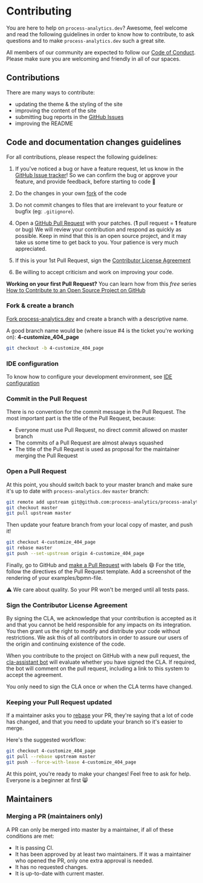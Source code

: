 # Contributing

You are here to help on `process-analytics.dev`? Awesome, feel welcome and read the following guidelines in order to know how to contribute, to ask questions and to make `process-analytics.dev` such a great site.

All members of our community are expected to follow our [Code of Conduct](https://github.com/process-analytics/.github/blob/main/CODE_OF_CONDUCT.md). Please make sure you are welcoming and friendly in all of our spaces.

## Contributions 

There are many ways to contribute:

- updating the theme & the styling of the site
- improving the content of the site
- submitting bug reports in the [GitHub Issues](https://github.com/process-analytics/process-analytics.dev/issues/new)
- improving the README

## Code and documentation changes guidelines

For all contributions, please respect the following guidelines:

1. If you've noticed a bug or have a feature request, let us know in the [GitHub Issue tracker](https://github.com/process-analytics/process-analytics.dev/issues/new )! So we can confirm the bug or approve your feature, and provide feedback, before starting to code :slightly_smiling_face:

2. Do the changes in your own [fork](CONTRIBUTING.md#fork--create-a-branch) of the code

3. Do not commit changes to files that are irrelevant to your feature or bugfix (eg: `.gitignore`).

4. Open a [GitHub Pull Request](CONTRIBUTING.md#open-a-pull-request) with your patches. (**1** pull request = **1** feature or bug)
   We will review your contribution and respond as quickly as possible. Keep in mind that this is an open source project, and it may take us some time to get back to you. Your patience is very much appreciated.

5. If this is your 1st Pull Request, sign the [Contributor License Agreement](CONTRIBUTING.md#sign-the-contributor-license-agreement)

6. Be willing to accept criticism and work on improving your code. 

**Working on your first Pull Request?** You can learn how from this *free* series [How to Contribute to an Open Source Project on  GitHub](https://app.egghead.io/playlists/how-to-contribute-to-an-open-source-project-on-github)    

### Fork & create a branch

[Fork process-analytics.dev](https://help.github.com/articles/fork-a-repo) and create a branch with a descriptive name. 

A good branch name would be (where issue #4 is the ticket you're working on): **4-customize_404_page**

```sh
git checkout -b 4-customize_404_page
```

### IDE configuration
To know how to configure your development environment, see [IDE configuration](https://github.com/process-analytics/bpmn-visualization-js/blob/master/docs/contributors/ide-configuration.md)

### Commit in the Pull Request
There is no convention for the commit message in the Pull Request.
The most important part is the title of the Pull Request, because:
- Everyone must use Pull Request, no direct commit allowed on master branch
- The commits of a Pull Request are almost always squashed
- The title of the Pull Request is used as proposal for the maintainer merging the Pull Request

### Open a Pull Request

At this point, you should switch back to your master branch and make sure it's up to date with `process-analytics.dev`
`master` branch:

```sh
git remote add upstream git@github.com:process-analytics/process-analytics.dev.git
git checkout master
git pull upstream master
```

Then update your feature branch from your local copy of master, and push it!

```sh
git checkout 4-customize_404_page
git rebase master
git push --set-upstream origin 4-customize_404_page
```

Finally, go to GitHub and [make a Pull Request](https://help.github.com/articles/creating-a-pull-request) ​with labels :smile:
For the title, follow the directives of the Pull Request template.
Add a screenshot of the rendering of your examples/bpmn-file. 

**⚠️** We care about quality. So your PR won't be merged until all tests pass.

### Sign the Contributor License Agreement

By signing the CLA, we acknowledge that your contribution is accepted as it and that you cannot be held responsible for
any impacts on its integration. You then grant us the right to modify and distribute your code without restrictions. We
ask this of all contributors in order to assure our users of the origin and continuing existence of the code.

When you contribute to the project on GitHub with a new pull request, the [cla-assistant bot](https://cla-assistant.io/)
will evaluate whether you have signed the CLA. If required, the bot will comment on the pull request, including a link
to this system to accept the agreement.

You only need to sign the CLA once or when the CLA terms have changed.

### Keeping your Pull Request updated

If a maintainer asks you to [rebase](http://git-scm.com/book/en/Git-Branching-Rebasing) your PR, they're saying that a lot of code has changed, and that you need to update your branch so it's easier to merge.

Here's the suggested workflow:

```sh
git checkout 4-customize_404_page
git pull --rebase upstream master
git push --force-with-lease 4-customize_404_page
```

At this point, you're ready to make your changes! Feel free to ask for help. Everyone is a beginner at first :smile_cat:


## Maintainers

### Merging a PR (maintainers only)

A PR can only be merged into master by a maintainer, if all of these conditions are met:

* It is passing CI.
* It has been approved by at least two maintainers. If it was a maintainer who opened the PR, only one extra approval is needed.
* It has no requested changes.
* It is up-to-date with current master.
